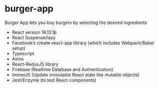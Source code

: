 # burger-app
Burger App lets you buy burgers by selecting the desired ingredients

- React version 16.13.1þ
- React Suspense/lazy
- Facebook’s create-react-app library (which includes Webpack/Babel setup)
- Typescript
- Axios
- React-ReduxJS library
- Firebase (Realtime Database and Authentication)
- ImmerJS (Update immutable React state like mutable objects)
- Jest/Enzyme (to test React components)
